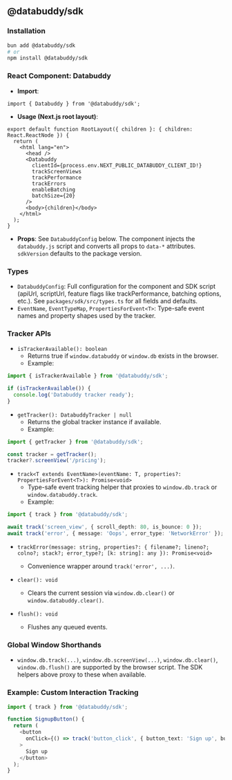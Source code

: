 ## @databuddy/sdk

### Installation

```bash
bun add @databuddy/sdk
# or
npm install @databuddy/sdk
```

### React Component: Databuddy

- **Import**:
```tsx
import { Databuddy } from '@databuddy/sdk';
```
- **Usage (Next.js root layout)**:
```tsx
export default function RootLayout({ children }: { children: React.ReactNode }) {
  return (
    <html lang="en">
      <head />
      <Databuddy
        clientId={process.env.NEXT_PUBLIC_DATABUDDY_CLIENT_ID!}
        trackScreenViews
        trackPerformance
        trackErrors
        enableBatching
        batchSize={20}
      />
      <body>{children}</body>
    </html>
  );
}
```

- **Props**: See `DatabuddyConfig` below. The component injects the `databuddy.js` script and converts all props to `data-*` attributes. `sdkVersion` defaults to the package version.

### Types

- `DatabuddyConfig`: Full configuration for the component and SDK script (apiUrl, scriptUrl, feature flags like trackPerformance, batching options, etc.). See `packages/sdk/src/types.ts` for all fields and defaults.
- `EventName`, `EventTypeMap`, `PropertiesForEvent<T>`: Type-safe event names and property shapes used by the tracker.

### Tracker APIs

- `isTrackerAvailable(): boolean`
  - Returns true if `window.databuddy` or `window.db` exists in the browser.
  - Example:
```ts
import { isTrackerAvailable } from '@databuddy/sdk';

if (isTrackerAvailable()) {
  console.log('Databuddy tracker ready');
}
```

- `getTracker(): DatabuddyTracker | null`
  - Returns the global tracker instance if available.
  - Example:
```ts
import { getTracker } from '@databuddy/sdk';

const tracker = getTracker();
tracker?.screenView('/pricing');
```

- `track<T extends EventName>(eventName: T, properties?: PropertiesForEvent<T>): Promise<void>`
  - Type-safe event tracking helper that proxies to `window.db.track` or `window.databuddy.track`.
  - Example:
```ts
import { track } from '@databuddy/sdk';

await track('screen_view', { scroll_depth: 80, is_bounce: 0 });
await track('error', { message: 'Oops', error_type: 'NetworkError' });
```

- `trackError(message: string, properties?: { filename?; lineno?; colno?; stack?; error_type?; [k: string]: any }): Promise<void>`
  - Convenience wrapper around `track('error', ...)`.

- `clear(): void`
  - Clears the current session via `window.db.clear()` or `window.databuddy.clear()`.

- `flush(): void`
  - Flushes any queued events.

### Global Window Shorthands

- `window.db.track(...)`, `window.db.screenView(...)`, `window.db.clear()`, `window.db.flush()` are supported by the browser script. The SDK helpers above proxy to these when available.

### Example: Custom Interaction Tracking
```ts
import { track } from '@databuddy/sdk';

function SignupButton() {
  return (
    <button
      onClick={() => track('button_click', { button_text: 'Sign up', button_id: 'signup-cta' })}
    >
      Sign up
    </button>
  );
}
```